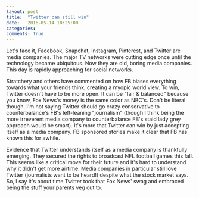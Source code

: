```yaml
---
layout: post
title:  "Twitter can still win"
date:   2016-05-14 10:25:00
categories:
comments: True
---
```



Let's face it, Facebook, Snapchat, Instagram, Pinterest, and Twitter are media companies. The major TV networks were cutting edge once until the technology became ubiquitous. Now they are old, boring media companies. This day is rapidly approaching for social networks.

Stratchery and others have commented on how FB biases everything towards what your friends think, creating a myopic world view. To win, Twitter doesn't have to be more open. It can be "fair & balanced" because you know, Fox News's money is the same color as NBC's. Don't be literal though. I'm not saying Twitter should go crazy conservative to counterbalance's FB's left-leaning "journalism" (though I think being the more irreverent media company to counterbalance FB's staid lady grey approach would be smart). It's more that Twitter can win by just accepting itself as a media company. FB sponsored stories make it clear that FB has known this for awhile. 

Evidence that Twitter understands itself as a media company is thankfully emerging. They secured the rights to broadcast NFL football games this fall. This seems like a critical move for their future and it's hard to understand why it didn't get more airtime. Media companies in particular still love Twitter (journalists want to be heard!) despite what the stock market says. So, I say it's about time Twitter took that Fox News' swag and embraced being the stuff your parents veg out to.

